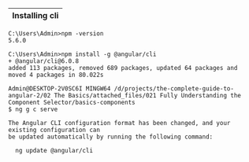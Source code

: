 Installing cli | 
------------ | 

    C:\Users\Admin>npm -version
    5.6.0
    
    C:\Users\Admin>npm install -g @angular/cli
    + @angular/cli@6.0.8
    added 113 packages, removed 689 packages, updated 64 packages and moved 4 packages in 80.022s
    
    Admin@DESKTOP-2V0SC6I MINGW64 /d/projects/the-complete-guide-to-angular-2/02 The Basics/attached_files/021 Fully Understanding the Component Selector/basics-components
    $ ng g c serve
    
    The Angular CLI configuration format has been changed, and your existing configuration can
    be updated automatically by running the following command:
    
      ng update @angular/cli
    

